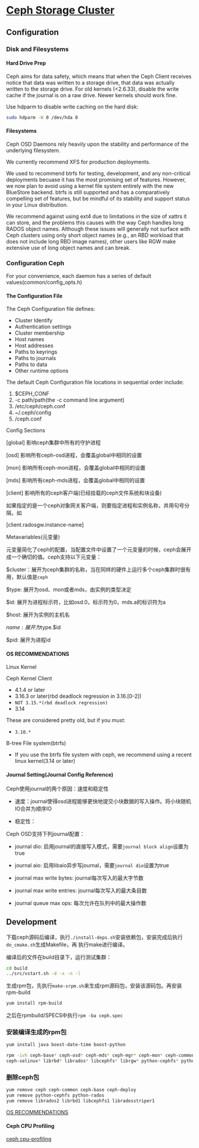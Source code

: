 # [Ceph Storage Cluster](http://docs.ceph.com/docs/master/rados/)

## Configuration

### Disk and Filesystems

#### Hard Drive Prep

Ceph aims for data safety, which means that when the Ceph Client receives notice
that data was written to a storage drive, that data was actually written to the
storage drive. For old kernels (<2.6.33), disable the write cache if the journal
is on a raw drive. Newer kernels should work fine.

Use hdparm to disable write caching on the hard disk:

```sh
sudo hdparm -W 0 /dev/hda 0
```

#### Filesystems

Ceph OSD Daemons rely heavily upon the stability and performance of the
underlying filesystem.

We currently recommend XFS for production deployments.

We used to recommend btrfs for testing, development, and any non-critical
deployments becuase it has the most promising set of features. However, we now
plan to avoid using a kernel file system entirely with the new BlueStore backend.
btrfs is still supported and has a comparatively compelling set of features,
but be mindful of its stability and support status in your Linux distribution.

We recommend against using ext4 due to limitations in the size of xattrs it can
store, and the problems this causes with the way Ceph handles long RADOS object
names. Although these issues will generally not surface with Ceph clusters using
only short object names (e.g., an RBD workload that does not include long RBD
image names), other users like RGW make extensive use of long object names and
can break.

### Configuration Ceph

For your convenience, each daemon has a series of default values(common/config_opts.h)

#### The Configuration File

The Ceph Configuration file defines:

* Cluster Identify
* Authentication settings
* Cluster membership
* Host names
* Host addresses
* Paths to keyrings
* Paths to journals
* Paths to data
* Other runtime options

The default Ceph Configuration file locations in sequential order include:

1. $CEPH_CONF
2. -c path/path(the -c command line argument)
3. /etc/ceph/ceph.conf
4. ~/.ceph/config
5. /ceph.conf

Config Sections

[global] 影响ceph集群中所有的守护进程

[osd] 影响所有ceph-osd进程，会覆盖global中相同的设置

[mon] 影响所有ceph-mon进程，会覆盖global中相同的设置

[mds] 影响所有ceph-mds进程，会覆盖global中相同的设置

[client] 影响所有的ceph客户端(已经挂载的ceph文件系统和块设备)

如果指定的是一个ceph对象网关客户端，则要指定进程和实例名称，并用句号分隔，如

[client.radosgw.instance-name]

Metavariables(元变量)

元变量简化了ceph的配置，当配置文件中设置了一个元变量的时候，ceph会展开成一个确切的值。ceph支持以下元变量：

$cluster：展开为ceph集群的名称，当在同样的硬件上运行多个ceph集群时很有用，默认值是`ceph`

$type: 展开为osd、mon或者mds，由实例的类型决定

$id: 展开为进程标示符，比如osd.0，标示符为0，mds.a的标识符为a

$host: 展开为实例的主机名

$name: 展开为$type.$id

$pid: 展开为进程id

#### OS RECOMMENDATIONS

Linux Kernel

Ceph Kernel Client

* 4.1.4 or later
* 3.16.3 or later(rbd deadlock regression in 3.16.[0-2])
* `NOT 3.15.*(rbd deadlock regression)`
* 3.14

These are considered pretty old, but if you must:

* `3.10.*`

B-tree File system(btrfs)

* If you use the btrfs file system with ceph, we recommend using a recent linux kernel(3.14 or later)

#### Journal Setting(Journal Config Reference)

Ceph使用journal的两个原因：速度和稳定性

* 速度：journal使得osd进程能够更快地提交小块数据的写入操作。将小块随机IO合并为顺序IO

* 稳定性：

Ceph OSD支持下列journal配置：

* journal dio: 启用journal的直接写入模式，需要`journal block align`设置为true

* journal aio: 启用libaio异步写journal，需要`journal dio`设置为true

* journal max write bytes: journal每次写入的最大字节数

* journal max write entries: journal每次写入的最大条目数

* journal queue max ops: 每次允许在队列中的最大操作数


## Development

下载ceph源码后编译，执行`./install-deps.sh`安装依赖包，安装完成后执行`do_cmake.sh`生成Makefile，再
执行make进行编译。

编译后的文件在build目录下，运行测试集群：

```sh
cd build
../src/vstart.sh -d -x -n -l
```

生成rpm包，先执行`make-srpm.sh`来生成rpm源码包，安装该源码包。再安装rpm-build

```sh
yum install rpm-build
```

之后在rpmbuild/SPECS中执行`rpm -ba ceph.spec`

### 安装编译生成的rpm包

```sh
yum install java boost-date-time boost-python

rpm -ivh ceph-base* ceph-osd* ceph-mds* ceph-mgr* ceph-mon* ceph-common* \
ceph-selinux* librbd* librados* libcephfs* librgw* python-cephfs* python-rados* python-rbd*
```

### 删除ceph包

```sh
yum remove ceph ceph-common ceph-base ceph-deploy 
yum remove python-cephfs python-rados 
yum remove librados2 librbd1 libcephfs1 libradosstriper1
```


[OS RECOMMENDATIONS](http://docs.ceph.com/docs/master/start/os-recommendations/)

#### Ceph CPU Profiling

[ceph cpu-profiling](http://docs.ceph.com/docs/master/rados/troubleshooting/cpu-profiling/)
